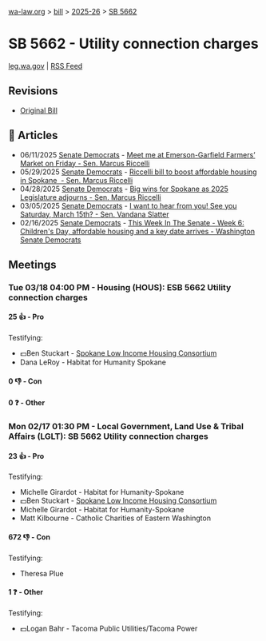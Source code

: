 [wa-law.org](/) > [bill](/bill/) > [2025-26](/bill/2025-26/) > [SB 5662](/bill/2025-26/sb/5662/)

# SB 5662 - Utility connection charges
[leg.wa.gov](https://app.leg.wa.gov/billsummary?BillNumber=5662&Year=2025&Initiative=false) | [RSS Feed](./rss.xml)

## Revisions
* [Original Bill](1/)

## 📰 Articles
* 06/11/2025 [Senate Democrats](/org/senate_democrats/) - [Meet me at Emerson-Garfield Farmers’ Market on Friday - Sen. Marcus Riccelli](https://senatedemocrats.wa.gov/riccelli/2025/06/11/meet-me-at-emerson-garfield-farmers-market-on-friday/#:~:text=SB%205662)
* 05/29/2025 [Senate Democrats](/org/senate_democrats/) - [Riccelli bill to boost affordable housing in Spokane  - Sen. Marcus Riccelli](https://senatedemocrats.wa.gov/riccelli/2025/05/29/riccelli-bill-to-boost-affordable-housing-in-spokane/#:~:text=Senate%20Bill%205662)
* 04/28/2025 [Senate Democrats](/org/senate_democrats/) - [Big wins for Spokane as 2025 Legislature adjourns - Sen. Marcus Riccelli](https://senatedemocrats.wa.gov/riccelli/2025/04/28/big-wins-for-spokane-as-2025-legislature-adjourns/#:~:text=Senate%20Bill%205662)
* 03/05/2025 [Senate Democrats](/org/senate_democrats/) - [I want to hear from you! See you Saturday, March 15th? - Sen. Vandana Slatter](https://senatedemocrats.wa.gov/slatter/2025/03/04/i-want-to-hear-from-you-see-you-saturday-march-15th/#:~:text=5662)
* 02/16/2025 [Senate Democrats](/org/senate_democrats/) - [This Week In The Senate - Week 6: Children's Day, affordable housing and a key date arrives - Washington Senate Democrats](https://senatedemocrats.wa.gov/blog/2025/02/16/this-week-in-the-senate-week-6-childrens-day-affordable-housing-and-a-key-date-arrives/#:~:text=Senate%20Bill%205662)

## Meetings
### Tue 03/18 04:00 PM - Housing (HOUS): ESB 5662 Utility connection charges
#### 25 👍 - Pro
Testifying:
* 💵Ben Stuckart - [Spokane Low Income Housing Consortium](/org/spokane_low_income_housing_consortium/)
* Dana LeRoy - Habitat for Humanity Spokane

#### 0 👎 - Con

#### 0 ❓ - Other

### Mon 02/17 01:30 PM - Local Government, Land Use & Tribal Affairs (LGLT): SB 5662 Utility connection charges
#### 23 👍 - Pro
Testifying:
* Michelle Girardot - Habitat for Humanity-Spokane
* 💵Ben Stuckart - [Spokane Low Income Housing Consortium](/org/spokane_low_income_housing_consortium/)
* Michelle Girardot - Habitat for Humanity-Spokane
* Matt Kilbourne - Catholic Charities of Eastern Washington

#### 672 👎 - Con
Testifying:
* Theresa Plue

#### 1 ❓ - Other
Testifying:
* 💵Logan Bahr - Tacoma Public Utilities/Tacoma Power
